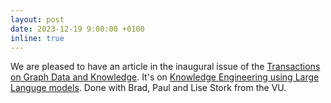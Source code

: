 ```yaml
---
layout: post
date: 2023-12-19 9:00:00 +0100
inline: true
---
```


We are pleased to have an article in the inaugural issue of the [Transactions on Graph Data and Knowledge](https://drops.dagstuhl.de/entities/journal/TGDK).
It's on [Knowledge Engineering using Large Languge models](https://doi.org/10.4230/TGDK.1.1.3). Done with Brad, Paul and Lise Stork from the VU.